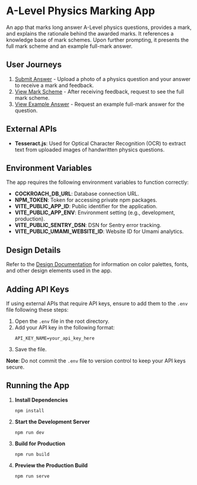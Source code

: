 # A-Level Physics Marking App

An app that marks long answer A-Level physics questions, provides a mark, and explains the rationale behind the awarded marks. It references a knowledge base of mark schemes. Upon further prompting, it presents the full mark scheme and an example full-mark answer.

## User Journeys

1. [Submit Answer](docs/journeys/submit-answer.md) - Upload a photo of a physics question and your answer to receive a mark and feedback.
2. [View Mark Scheme](docs/journeys/view-mark-scheme.md) - After receiving feedback, request to see the full mark scheme.
3. [View Example Answer](docs/journeys/view-example-answer.md) - Request an example full-mark answer for the question.

## External APIs

- **Tesseract.js**: Used for Optical Character Recognition (OCR) to extract text from uploaded images of handwritten physics questions.

## Environment Variables

The app requires the following environment variables to function correctly:

- **COCKROACH_DB_URL**: Database connection URL.
- **NPM_TOKEN**: Token for accessing private npm packages.
- **VITE_PUBLIC_APP_ID**: Public identifier for the application.
- **VITE_PUBLIC_APP_ENV**: Environment setting (e.g., development, production).
- **VITE_PUBLIC_SENTRY_DSN**: DSN for Sentry error tracking.
- **VITE_PUBLIC_UMAMI_WEBSITE_ID**: Website ID for Umami analytics.

## Design Details

Refer to the [Design Documentation](docs/design/design-details.md) for information on color palettes, fonts, and other design elements used in the app.

## Adding API Keys

If using external APIs that require API keys, ensure to add them to the `.env` file following these steps:

1. Open the `.env` file in the root directory.
2. Add your API key in the following format:
   ```
   API_KEY_NAME=your_api_key_here
   ```
3. Save the file.

**Note**: Do not commit the `.env` file to version control to keep your API keys secure.

## Running the App

1. **Install Dependencies**
   ```
   npm install
   ```

2. **Start the Development Server**
   ```
   npm run dev
   ```

3. **Build for Production**
   ```
   npm run build
   ```

4. **Preview the Production Build**
   ```
   npm run serve
   ```
